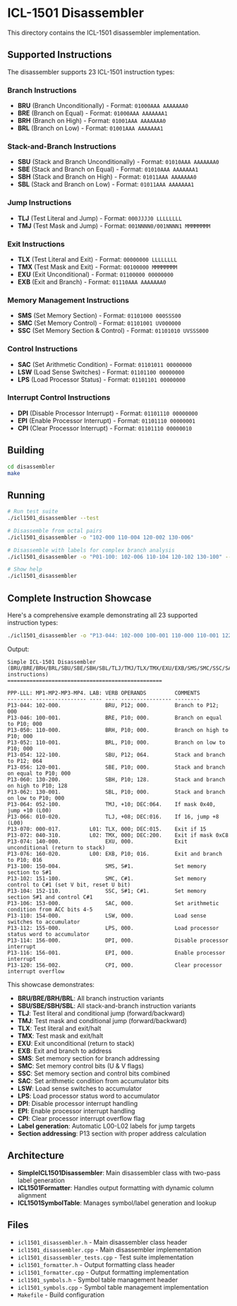 # ICL-1501 Disassembler

This directory contains the ICL-1501 disassembler implementation.

## Supported Instructions

The disassembler supports 23 ICL-1501 instruction types:

### Branch Instructions
- **BRU** (Branch Unconditionally) - Format: `01000AAA AAAAAAA0`
- **BRE** (Branch on Equal) - Format: `01000AAA AAAAAAA1` 
- **BRH** (Branch on High) - Format: `01001AAA AAAAAAA0`
- **BRL** (Branch on Low) - Format: `01001AAA AAAAAAA1`

### Stack-and-Branch Instructions
- **SBU** (Stack and Branch Unconditionally) - Format: `01010AAA AAAAAAA0`
- **SBE** (Stack and Branch on Equal) - Format: `01010AAA AAAAAAA1`
- **SBH** (Stack and Branch on High) - Format: `01011AAA AAAAAAA0`
- **SBL** (Stack and Branch on Low) - Format: `01011AAA AAAAAAA1`

### Jump Instructions  
- **TLJ** (Test Literal and Jump) - Format: `000JJJJ0 LLLLLLLL`
- **TMJ** (Test Mask and Jump) - Format: `001NNNN0/001NNNN1 MMMMMMMM`

### Exit Instructions
- **TLX** (Test Literal and Exit) - Format: `00000000 LLLLLLLL` 
- **TMX** (Test Mask and Exit) - Format: `00100000 MMMMMMMM`
- **EXU** (Exit Unconditional) - Format: `01100000 00000000`
- **EXB** (Exit and Branch) - Format: `01110AAA AAAAAAA0`

### Memory Management Instructions
- **SMS** (Set Memory Section) - Format: `01101000 000SSS00`
- **SMC** (Set Memory Control) - Format: `01101001 UV000000`
- **SSC** (Set Memory Section & Control) - Format: `01101010 UVSSS000`

### Control Instructions
- **SAC** (Set Arithmetic Condition) - Format: `01101011 00000000`
- **LSW** (Load Sense Switches) - Format: `01101100 00000000`
- **LPS** (Load Processor Status) - Format: `01101101 00000000`

### Interrupt Control Instructions
- **DPI** (Disable Processor Interrupt) - Format: `01101110 00000000`
- **EPI** (Enable Processor Interrupt) - Format: `01101110 00000001`
- **CPI** (Clear Processor Interrupt) - Format: `01101110 00000010`

## Building

```bash
cd disassembler
make
```

## Running

```bash
# Run test suite
./icl1501_disassembler --test

# Disassemble from octal pairs  
./icl1501_disassembler -o "102-000 110-004 120-002 130-006"

# Disassemble with labels for complex branch analysis
./icl1501_disassembler -o "P01-100: 102-006 110-104 120-102 130-100" --labels

# Show help
./icl1501_disassembler
```

## Complete Instruction Showcase

Here's a comprehensive example demonstrating all 23 supported instruction types:

```bash
./icl1501_disassembler -o "P13-044: 102-000 100-001 110-000 110-001 122-100 120-001 130-200 130-001 052-100 010-020 000-017 040-310 140-000 160-020 150-004 151-100 152-110 153-000 154-000 155-000 156-000 156-001 156-002" --labels
```

Output:
```
Simple ICL-1501 Disassembler (BRU/BRE/BRH/BRL/SBU/SBE/SBH/SBL/TLJ/TMJ/TLX/TMX/EXU/EXB/SMS/SMC/SSC/SAC/LSW/LPS/DPI/EPI/CPI instructions)
=================================================

PPP-LLL: MP1-MP2-MP3-MP4. LAB: VERB OPERANDS         COMMENTS
-------- ---------------- ---- ---- ---------------- --------
P13-044: 102-000.              BRU, P12; 000.        Branch to P12; 000
P13-046: 100-001.              BRE, P10; 000.        Branch on equal to P10; 000
P13-050: 110-000.              BRH, P10; 000.        Branch on high to P10; 000
P13-052: 110-001.              BRL, P10; 000.        Branch on low to P10; 000
P13-054: 122-100.              SBU, P12; 064.        Stack and branch to P12; 064
P13-056: 120-001.              SBE, P10; 000.        Stack and branch on equal to P10; 000
P13-060: 130-200.              SBH, P10; 128.        Stack and branch on high to P10; 128
P13-062: 130-001.              SBL, P10; 000.        Stack and branch on low to P10; 000
P13-064: 052-100.              TMJ, +10; DEC:064.    If mask 0x40, jump +10 (L00)
P13-066: 010-020.              TLJ, +08; DEC:016.    If 16, jump +8 (L00)
P13-070: 000-017.         L01: TLX, 000; DEC:015.    Exit if 15
P13-072: 040-310.         L02: TMX, 000; DEC:200.    Exit if mask 0xC8
P13-074: 140-000.              EXU, 000.             Exit unconditional (return to stack)
P13-076: 160-020.         L00: EXB, P10; 016.        Exit and branch to P10; 016
P13-100: 150-004.              SMS, S#1.             Set memory section to S#1
P13-102: 151-100.              SMC, C#1.             Set memory control to C#1 (set V bit, reset U bit)
P13-104: 152-110.              SSC, S#1; C#1.        Set memory section S#1 and control C#1
P13-106: 153-000.              SAC, 000.             Set arithmetic condition from ACC bits 4-5
P13-110: 154-000.              LSW, 000.             Load sense switches to accumulator
P13-112: 155-000.              LPS, 000.             Load processor status word to accumulator
P13-114: 156-000.              DPI, 000.             Disable processor interrupt
P13-116: 156-001.              EPI, 000.             Enable processor interrupt
P13-120: 156-002.              CPI, 000.             Clear processor interrupt overflow
```

This showcase demonstrates:
- **BRU/BRE/BRH/BRL**: All branch instruction variants
- **SBU/SBE/SBH/SBL**: All stack-and-branch instruction variants
- **TLJ**: Test literal and conditional jump (forward/backward)  
- **TMJ**: Test mask and conditional jump (forward/backward)
- **TLX**: Test literal and exit/halt
- **TMX**: Test mask and exit/halt
- **EXU**: Exit unconditional (return to stack)
- **EXB**: Exit and branch to address
- **SMS**: Set memory section for branch addressing
- **SMC**: Set memory control bits (U & V flags)
- **SSC**: Set memory section and control bits combined
- **SAC**: Set arithmetic condition from accumulator bits
- **LSW**: Load sense switches to accumulator
- **LPS**: Load processor status word to accumulator
- **DPI**: Disable processor interrupt handling
- **EPI**: Enable processor interrupt handling  
- **CPI**: Clear processor interrupt overflow flag
- **Label generation**: Automatic L00-L02 labels for jump targets
- **Section addressing**: P13 section with proper address calculation

## Architecture

- **SimpleICL1501Disassembler**: Main disassembler class with two-pass label generation
- **ICL1501Formatter**: Handles output formatting with dynamic column alignment
- **ICL1501SymbolTable**: Manages symbol/label generation and lookup

## Files

- `icl1501_disassembler.h` - Main disassembler class header
- `icl1501_disassembler.cpp` - Main disassembler implementation
- `icl1501_disassembler_tests.cpp` - Test suite implementation
- `icl1501_formatter.h` - Output formatting class header
- `icl1501_formatter.cpp` - Output formatting implementation
- `icl1501_symbols.h` - Symbol table management header
- `icl1501_symbols.cpp` - Symbol table management implementation
- `Makefile` - Build configuration
